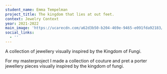 ```yaml
---
student_name: Emma Tempelman
project_title: The kingdom that lies at out feet.
context: Jewelry Context
year: 2021-2022
main_image: 'https://ucarecdn.com/a62d3b50-b204-469e-9465-e091fda92183/'
social_links:
  - ''
---
```

 A collection of jewellery visually inspired by the Kingdom of Fungi.

For my masterproject I made a collection of couture and pret a porter jewellery pieces visually inspired by the kingdom of fungi.